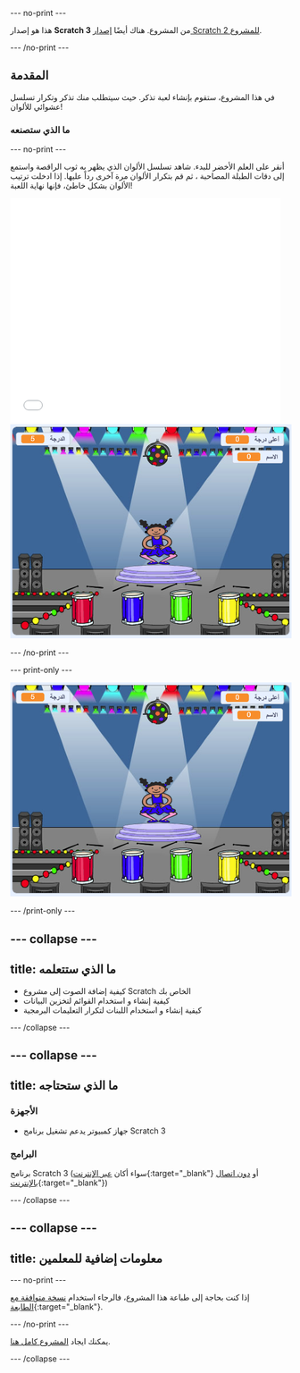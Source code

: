 --- no-print ---

هذا هو إصدار **Scratch 3** من المشروع. هناك أيضًا [إصدار Scratch 2 للمشروع](https://projects.raspberrypi.org/ar-SA/projects/memory-scratch2).

--- /no-print ---

## المقدمة

في هذا المشروع، ستقوم بإنشاء لعبة تذكر. حيث سيتطلب منك تذكر وتكرار تسلسل عشوائي للألوان!

### ما الذي ستصنعه

--- no-print ---

أنقر على العلم الأخضر للبدء. شاهد تسلسل الألوان الذي يظهر به ثوب الراقصة واستمع إلى دقات الطبلة المصاحبة ، ثم قم بتكرار الألوان مرة آخرى رداً عليها. إذا ادخلت ترتيب الألوان بشكل خاطئ، فإنها نهاية اللعبة!

<div class="scratch-preview">
  <iframe allowtransparency="true" width="485" height="402" src="//scratch.mit.edu/projects/embed/365800989/?autostart=false" frameborder="0" allowfullscreen scrolling="no" mark="crwd-mark"></iframe> <img src="images/screenshot.png" />
</div>

--- /no-print ---

--- print-only ---

![لقطة من اللعبة النهائية](images/screenshot.png)

--- /print-only ---

--- collapse ---
---
title: ما الذي ستتعلمه
---

+ كيفية إضافة الصوت إلى مشروع Scratch الخاص بك
+ كيفية إنشاء و استخدام القوائم لتخزين البيانات
+ كيفية إنشاء و استخدام اللبنات لتكرار التعليمات البرمجية

--- /collapse ---

--- collapse ---
---
title: ما الذي ستحتاجه
---

### الأجهزة

+ جهاز كمبيوتر يدعم تشغيل برنامج Scratch 3

### البرامج

برنامج Scratch 3 (سواء أكان [عبر الإنترنت](https://rpf.io/scratchon){:target="_blank"} أو [دون اتصال بالإنترنت](https://rpf.io/scratchoff){:target="_blank"})

--- /collapse ---

--- collapse ---
---
title: معلومات إضافية للمعلمين
---

--- no-print ---

إذا كنت بحاجة إلى طباعة هذا المشروع، فالرجاء استخدام [نسخة متوافقة مع الطابعة](https://projects.raspberrypi.org/ar-SA/projects/memory/print){:target="_blank"}.

--- /no-print ---

يمكنك ايجاد [المشروع كامل هنا](http://rpf.io/p/ar-SA/memory-get).

--- /collapse ---